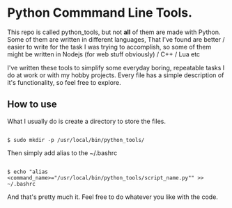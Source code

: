 # Python Commmand Line Tools.

This repo is called python_tools, but not **all** of them are made with Python. Some of them are written in different languages,
That I've found are better / easier to write for the task I was trying to accomplish, so some of them might be written in Nodejs (for web stuff obviously)  / C++ / Lua etc  

I've written these tools to simplify some everyday boring, repeatable tasks I do at work or with my hobby projects.
Every file has a simple description of it's functionality, so feel free to explore.


## How to use

What I usually do is create a directory to store the files.

```

$ sudo mkdir -p /usr/local/bin/python_tools/

```

Then simply add alias to the ~/.bashrc 

```

$ echo "alias <command_name>="/usr/local/bin/python_tools/script_name.py"" >> ~/.bashrc

``` 

And that's pretty much it. Feel free to do whatever you like with the code.
